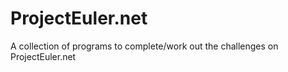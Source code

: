 # ProjectEuler.net
A collection of programs to complete/work out the challenges on ProjectEuler.net
